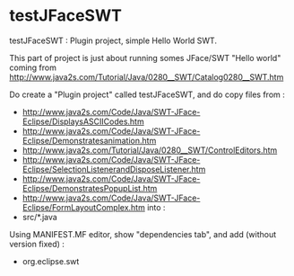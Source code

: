 # testJFaceSWT
testJFaceSWT : Plugin project, simple Hello World SWT.

This part of project is just about running somes JFace/SWT "Hello world" coming from http://www.java2s.com/Tutorial/Java/0280__SWT/Catalog0280__SWT.htm

Do create a "Plugin project" called testJFaceSWT, and do copy files from :
* http://www.java2s.com/Code/Java/SWT-JFace-Eclipse/DisplaysASCIICodes.htm
* http://www.java2s.com/Code/Java/SWT-JFace-Eclipse/Demonstratesanimation.htm
* http://www.java2s.com/Tutorial/Java/0280__SWT/ControlEditors.htm
* http://www.java2s.com/Code/Java/SWT-JFace-Eclipse/SelectionListenerandDisposeListener.htm
* http://www.java2s.com/Code/Java/SWT-JFace-Eclipse/DemonstratesPopupList.htm
* http://www.java2s.com/Code/Java/SWT-JFace-Eclipse/FormLayoutComplex.htm
into :
* src/*.java

Using MANIFEST.MF editor, show "dependencies tab", and add (without version fixed) :
* org.eclipse.swt